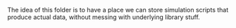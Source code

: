 The idea of this folder is to have a place we can store simulation scripts that produce actual data, without messing with underlying library stuff.